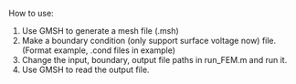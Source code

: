 How to use:
1. Use GMSH to generate a mesh file (.msh)
2. Make a boundary condition (only support surface voltage now) file. (Format example, .cond files in example)
3. Change the input, boundary, output file paths in run_FEM.m and run it.
4. Use GMSH to read the output file.
